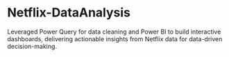 # Netflix-DataAnalysis
Leveraged Power Query for data cleaning and Power BI to build interactive dashboards, delivering actionable insights from Netflix data for data-driven decision-making.
